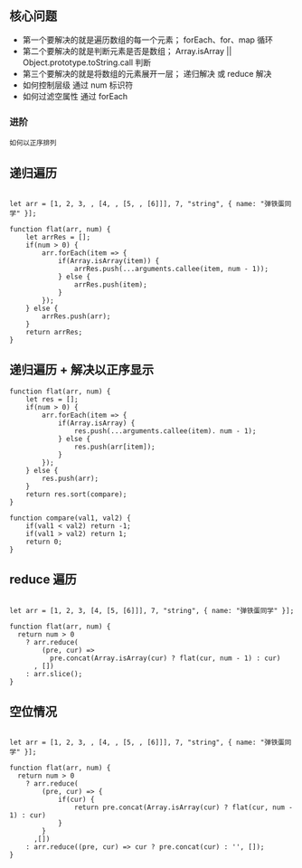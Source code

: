 ## 核心问题

-   第一个要解决的就是遍历数组的每一个元素；
    forEach、for、map 循环
-   第二个要解决的就是判断元素是否是数组；
    Array.isArray || Object.prototype.toString.call 判断
-   第三个要解决的就是将数组的元素展开一层；
    递归解决 或 reduce 解决
-   如何控制层级
    通过 num 标识符
-   如何过滤空属性
    通过 forEach

### 进阶

    如何以正序排列

## 递归遍历

```

let arr = [1, 2, 3, , [4, , [5, , [6]]], 7, "string", { name: "弹铁蛋同学" }];

function flat(arr, num) {
    let arrRes = [];
    if(num > 0) {
        arr.forEach(item => {
            if(Array.isArray(item)) {
                arrRes.push(...arguments.callee(item, num - 1));
            } else {
                arrRes.push(item);
            }
        });
    } else {
        arrRes.push(arr);
    }
    return arrRes;
}
```

## 递归遍历 + 解决以正序显示

```
function flat(arr, num) {
    let res = [];
    if(num > 0) {
        arr.forEach(item => {
            if(Array.isArray) {
                res.push(...arguments.callee(item). num - 1);
            } else {
                res.push(arr[item]);
            }
        });
    } else {
        res.push(arr);
    }
    return res.sort(compare);
}

function compare(val1, val2) {
    if(val1 < val2) return -1;
    if(val1 > val2) return 1;
    return 0;
}
```

## reduce 遍历

```

let arr = [1, 2, 3, [4, [5, [6]]], 7, "string", { name: "弹铁蛋同学" }];

function flat(arr, num) {
  return num > 0
    ? arr.reduce(
        (pre, cur) =>
          pre.concat(Array.isArray(cur) ? flat(cur, num - 1) : cur)
      , [])
    : arr.slice();
}
```

## 空位情况

```

let arr = [1, 2, 3, , [4, , [5, , [6]]], 7, "string", { name: "弹铁蛋同学" }];

function flat(arr, num) {
  return num > 0
    ? arr.reduce(
        (pre, cur) => {
            if(cur) {
                return pre.concat(Array.isArray(cur) ? flat(cur, num - 1) : cur)
            }
        }
      ,[])
    : arr.reduce((pre, cur) => cur ? pre.concat(cur) : '', []);
}
```
